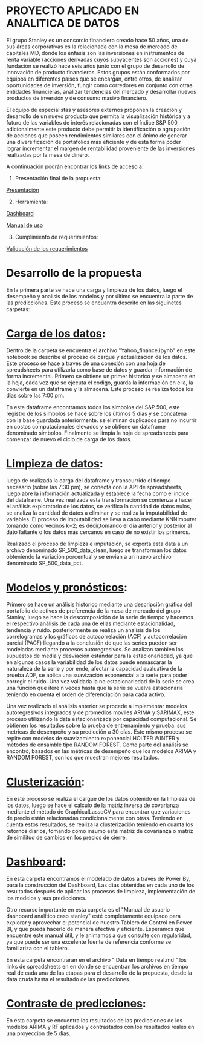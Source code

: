 # PROYECTO APLICADO EN ANALITICA DE DATOS 
El grupo Stanley es un consorcio financiero creado hace 50 años, una de sus áreas
corporativas es la relacionada con la mesa de mercado de capitales MD, donde los énfasis son
las inversiones en instrumentos de renta variable (acciones derivadas cuyos subyacentes son
acciones) y cuya fundación se realizó hace seis años junto con el grupo de desarrollo de
innovación de producto financieros. Estos grupos están conformados por equipos en diferentes
países que se encargan, entre otros, de analizar oportunidades de inversión, fungir como
corredores en conjunto con otras entidades financieras, analizar tendencias del mercado y
desarrollar nuevos productos de inversión y de consumo masivo financiero.

El equipo  de especialistas y asesores externos proponen la creación y desarrollo de un nuevo producto que permita la visualización histórica y a futuro de las
variables de interés relacionadas con el índice S&P 500, adicionalmente este producto debe permitir la identificación o agrupación de acciones que poseen rendimientos similares con el
ánimo de generar una diversificación de portafolios más eficiente y de esta forma poder lograr incrementar el margen de rentabilidad proveniente de las inversiones realizadas por la mesa de dinero. 

A continuación podrán encontrar los links de acceso a:

1. Presentación final de la propuesta:

[Presentación](https://my.visme.co/v/y4z4r764-n9q834#s3)

2. Herramienta:

[Dashboard](https://uniandes.sharepoint.com/sites/ProyectoFinalAnalytics/SitePages/Estructura-de-Mercado-SP%26500.aspx)

[Manual de uso](https://github.com/EdgarBalaguera/PROYECTO-APLICADO-EN-ANALITICA-DE-DATOS/blob/main/Dashboard/Manual%20de%20usuario%20dashboard%20anali%CC%81tico%20caso%20stanley.pdf)

3. Cumplimiento de requerimientos:

[Validación de los requerimientos](https://docs.google.com/spreadsheets/d/152vxtbDjcto2DZdYNFgvnuR__Qa9SO9iTZ8wDJn4J1k/edit#gid=0)

# Desarrollo de la propuesta
En la primera parte se hace una carga y limpieza de los datos, luego el desempeño y analisis de los modelos y por último se encuentra
la parte de las predicciones. Este proceso se encuantra descrito en las siguinetes carpetas:

# [Carga de los datos](https://github.com/EdgarBalaguera/PROYECTO-APLICADO-EN-ANALITICA-DE-DATOS/tree/main/Carga%20de%20los%20datos):
Dentro de la carpeta se encuentra el archivo "Yahoo_finance.ipynb" en este notebook se describe el proceso de cargue y actualización
de los datos. Este proceso se hace a través de una conexión con una hoja de spreadsheets para utilizarla como base de datos y guardar información de forma incremental. Primero se obtiene un primer historico y se almacena en la hoja, cada vez que se ejecuta el codigo, 
guarda  la información en ella, la convierte en un  dataframe  y la almacena. Este proceso se realiza todos los dias sobre las 
7:00 pm. 

En este dataframe encontramos todos los simbolos del S&P 500, este registro de los simbolos se hace sobre los últimos 5 dias y se 
concatena con la base guardada anteriormente. se eliminan duplicados para no incurrir en costos computacionales elevados y se obtiene 
un dataframe denominado simbolos. Finalmente se limpia la hoja de spreadsheets para comenzar de nuevo el ciclo de carga de los datos.

# [Limpieza de datos](https://github.com/EdgarBalaguera/PROYECTO-APLICADO-EN-ANALITICA-DE-DATOS/tree/main/Limpieza%20de%20datos):
luego de realizada la carga del dataframe y transcurrido el tiempo necesario (sobre las 7:30 pm), se conecta con la API de spreadsheets, luego abre la información actualizada y establece la fecha como el indice del dataframe. Una vez realizada esta transformaciòn se comienza a hacer el análisis exploratorio de los datos, se verifica la cantidad de datos nulos, se analiza la cantidad de datos a eliminar y se realiza la imputabilidad de variables. El proceso de imputabilidad se lleva a cabo mediante KNNImputer tomando como vecinos k=2; es decir,tomando el día anterior y posterior al dato faltante o los datos más cercanos en caso de no existir los primeros. 

Realizado el proceso de limpieza e imputación, se exporta esta data a un archivo denominado SP_500_data_clean, luego se transforman los datos obteniendo la variación porcentual y se envian a un nuevo archivo denominado SP_500_data_pct.

# [Modelos y pronósticos](https://github.com/EdgarBalaguera/PROYECTO-APLICADO-EN-ANALITICA-DE-DATOS/tree/main/Modelos%20y%20pron%C3%B3sticos):
Primero se hace un análisis historico mediante una descripciòn gráfica del portafolio de activos de preferencia de la mesa de mercado del grupo Stanley, luego se hace la descomposición de la serie de tiempo y hacemos el respectivo análisis de cada una de ellas mediante  estacionalidad, tendencia y ruido. posteriormente se realiza un analisis de los correlogramas y los gráficos de autocorrelación (ACF) y autocorrelación parcial (PACF) llegando a la conclusión de que las series pueden ser modeladas mediante procesos autoregresivos. Se analizan tambien los supuestos de media y desviación estándar para la estacionariedad,  ya que en algunos casos la variabilidad de los datos puede enmascarar la naturaleza de la serie y por ende, afectar la capacidad evaluativa de la prueba ADF, se aplica una suavización exponencial a la serie para poder corregir el ruido. Una vez validada la no estacionariedad de la serie se crea una función que itere n veces hasta que la serie se vuelva estacionaria teniendo en cuenta el orden de diferenciación para cada activo.

Una vez realizado el análisis anterior se procede a implementar modelos autoregresivos integrados y de promedios moviles ARIMA y SARIMAX, este proceso utilizando la data estacionarizada por capacidad computacional. Se obtienen los resultados sobre la prueba de entrenamiento y prueba. sus metricas de desempeño y su predicción a 30 días. Este mismo proceso se repite con modelos de suavizamiento exponencial HOLTER WINTER y métodos de ensamble tipo RANDOM FOREST. Como parte del análisis se encontró, basados en las métricas de desempeño que los modelos ARIMA y RANDOM FOREST, son los que muestran mejores resultados.

# [Clusterización](Clusterización):
En este proceso se realiza el cargue de los datos obtenido en la limpieza de los datos, luego se hace el cálculo de la matriz inversa de covarianza mediante el método de GraphicalLassoCV para encontrar que variaciones de precio están relacionadas condicionalmente con otras. Teniendo en cuenta estos resultados,  se realiza la clusterización teniendo en cuanta los retornos diarios, tomando como insumo esta matriz de covarianza o matriz de similitud de cambios en los precios de cierre. 

# [Dashboard](Dashboard):

En esta carpeta encontramos el modelado de datos a través de Power By, para la construcción del Dashboard, Las dtas obtenidas en cada uno de los resultados después de aplicar los procesos de limpieza, implementación de los modelos y sus predicciones. 

Otro recurso importante en esta carpeta es el "Manual de usuario dashboard analítico caso stanley" esté completamente equipado para explorar y aprovechar el potencial de nuestro Tablero de Control en Power BI, y que pueda hacerlo de manera efectiva y eficiente. Esperamos que encuentre este manual útil, y le animamos a que consulte con regularidad, ya que puede ser una excelente fuente de referencia conforme se familiariza con el tablero.

En esta carpeta encontraran en el archivo " Data en tiempo real.md " los links de spreadsheets en en donde se encuentran los archivos en tiempo real de cada una de las etapas para el desarrollo de la propuesta, desde la data cruda hasta el resultado de las predicciones.

# [Contraste de predicciones](https://github.com/EdgarBalaguera/PROYECTO-APLICADO-EN-ANALITICA-DE-DATOS/tree/main/Contraste%20de%20predicciones):

En esta carpeta se encuentra los resultados de las predicciones de los modelos ARIMA y RF aplicados y contrastados con los resultados reales en una proyección de 5 días.











